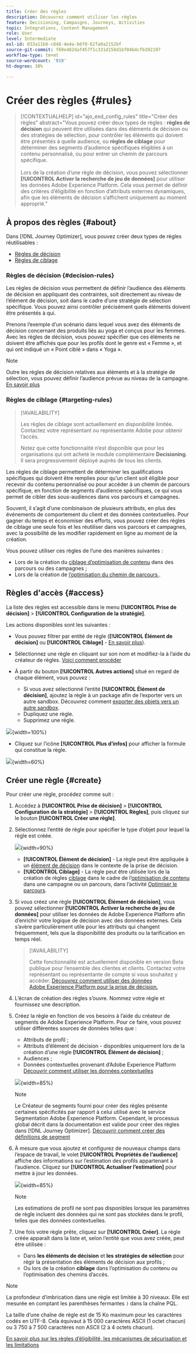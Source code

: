 ```yaml
---
title: Créer des règles
description: Découvrez comment utiliser les règles
feature: Decisioning, Campaigns, Journeys, Activities
topic: Integrations, Content Management
role: User
level: Intermediate
exl-id: 033a11b8-c848-4e4a-b6f0-62fa0a2152bf
source-git-commit: f69e482daf457f1c331d158d1bf04b4cfb392197
workflow-type: tm+mt
source-wordcount: '919'
ht-degree: 30%

---
```


# Créer des règles {#rules}

>[!CONTEXTUALHELP]
>id="ajo_exd_config_rules"
>title="Créer des règles"
>abstract="Vous pouvez créer deux types de règles : **règles de décision** qui peuvent être utilisées dans des éléments de décision ou des stratégies de sélection, pour contrôler les éléments qui doivent être présentés à quelle audience, ou **règles de ciblage** pour déterminer des segments d’audience spécifiques éligibles à un contenu personnalisé, ou pour entrer un chemin de parcours spécifique.<br/><br/>Lors de la création d’une règle de décision, vous pouvez sélectionner **[!UICONTROL Activer la recherche de jeu de données]** pour utiliser les données Adobe Experience Platform. Cela vous permet de définir des critères d’éligibilité en fonction d’attributs externes dynamiques, afin que les éléments de décision s’affichent uniquement au moment approprié."

## À propos des règles {#about}

Dans [!DNL Journey Optimizer], vous pouvez créer deux types de règles réutilisables :

* [Règles de décision](#decision-rules)
* [Règles de ciblage](#targeting-rules)

### Règles de décision {#decision-rules}

Les règles de décision vous permettent de définir l’audience des éléments de décision en appliquant des contraintes, soit directement au niveau de l’élément de décision, soit dans le cadre d’une stratégie de sélection spécifique. Vous pouvez ainsi contrôler précisément quels éléments doivent être présentés à qui.

Prenons l’exemple d’un scénario dans lequel vous avez des éléments de décision concernant des produits liés au yoga et conçus pour les femmes. Avec les règles de décision, vous pouvez spécifier que ces éléments ne doivent être affichés que pour les profils dont le genre est « Femme », et qui ont indiqué un « Point ciblé » dans « Yoga ».

>[!NOTE]
>
>Outre les règles de décision relatives aux éléments et à la stratégie de sélection, vous pouvez définir l’audience prévue au niveau de la campagne. [En savoir plus](../campaigns/create-campaign.md#audience)

### Règles de ciblage {#targeting-rules}

>[!AVAILABILITY]
>
>Les règles de ciblage sont actuellement en disponibilité limitée. Contactez votre représentant ou représentante Adobe pour obtenir l’accès.
>
>Notez que cette fonctionnalité n’est disponible que pour les organisations qui ont acheté le module complémentaire **Decisioning**. Il sera progressivement déployé auprès de tous les clients.

Les règles de ciblage permettent de déterminer les qualifications spécifiques qui doivent être remplies pour qu’un client soit éligible pour recevoir du contenu personnalisé ou pour accéder à un chemin de parcours spécifique, en fonction de segments d’audience spécifiques, ce qui vous permet de cibler des sous-audiences dans vos parcours et campagnes.

Souvent, il s’agit d’une combinaison de plusieurs attributs, en plus des événements de comportement du client et des données contextuelles. Pour gagner du temps et économiser des efforts, vous pouvez créer des règles de ciblage une seule fois et les réutiliser dans vos parcours et campagnes, avec la possibilité de les modifier rapidement en ligne au moment de la création.

Vous pouvez utiliser ces règles de l’une des manières suivantes :

* Lors de la création du [ciblage d’optimisation de contenu](../campaigns/campaigns-message-optimization.md#targeting) dans des parcours ou des campagnes ;
* Lors de la création de [l’optimisation du chemin de parcours &#x200B;](../building-journeys/optimize.md#targeting).

## Règles d&#39;accès {#access}

La liste des règles est accessible dans le menu **[!UICONTROL Prise de décision]** > **[!UICONTROL Configuration de la stratégie]**.

Les actions disponibles sont les suivantes :

* Vous pouvez filtrer par entité de règle (**[!UICONTROL Élément de décision]** ou **[!UICONTROL Ciblage]** - [En savoir plus](#about)).

* Sélectionnez une règle en cliquant sur son nom et modifiez-la à l’aide du créateur de règles. [Voici comment procéder](#create)

* À partir du bouton **[!UICONTROL Autres actions]** situé en regard de chaque élément, vous pouvez :

   * Si vous avez sélectionné l’entité **[!UICONTROL Élément de décision]**, ajoutez la règle à un package afin de l’exporter vers un autre sandbox. Découvrez comment [exporter des objets vers un autre sandbox](../configuration/copy-objects-to-sandbox.md).
   * Dupliquez une règle.
   * Supprimez une règle.

![](assets/rules-list.png){width=100%}

* Cliquez sur l’icône **[!UICONTROL Plus d’infos]** pour afficher la formule qui constitue la règle.

![](assets/rule-formula.png){width=60%}

## Créer une règle {#create}

Pour créer une règle, procédez comme suit :

1. Accédez à **[!UICONTROL Prise de décision]** > **[!UICONTROL Configuration de la stratégie]** > **[!UICONTROL Règles]**, puis cliquez sur le bouton **[!UICONTROL Créer une règle]**.

1. Sélectionnez l’entité de règle pour spécifier le type d’objet pour lequel la règle est créée.

   ![](assets/rules-select-entity.png){width=90%}

   * **[!UICONTROL Élément de décision]** - La règle peut être appliquée à un [élément de décision](#decision-rules) dans le contexte de la prise de décision.
   * **[!UICONTROL Ciblage]** - La règle peut être utilisée lors de la création de règles [ciblage](#targeting-rules) dans le cadre de l’[optimisation de contenu](../campaigns/campaigns-message-optimization.md#targeting) dans une campagne ou un parcours, dans l’activité [Optimiser le parcours &#x200B;](../building-journeys/optimize.md#targeting).

1. Si vous créez une règle **[!UICONTROL Élément de décision]**, vous pouvez sélectionner **[!UICONTROL Activer la recherche de jeu de données]** pour utiliser les données de Adobe Experience Platform afin d’enrichir votre logique de décision avec des données externes. Cela s’avère particulièrement utile pour les attributs qui changent fréquemment, tels que la disponibilité des produits ou la tarification en temps réel.

   >[!AVAILABILITY]
   >
   >Cette fonctionnalité est actuellement disponible en version Beta publique pour l’ensemble des clientes et clients. Contactez votre représentant ou représentante de compte si vous souhaitez y accéder. [Découvrez comment utiliser des données Adobe Experience Platform pour la prise de décision.](../experience-decisioning/aep-data-exd.md)

1. L’écran de création des règles s’ouvre. Nommez votre règle et fournissez une description.

1. Créez la règle en fonction de vos besoins à l’aide du créateur de segments de Adobe Experience Platform. Pour ce faire, vous pouvez utiliser différentes sources de données telles que :
   * Attributs de profil ;
   * Attributs d’élément de décision - disponibles uniquement lors de la création d’une règle **[!UICONTROL Élément de décision]** ;
   * Audiences ;
   * Données contextuelles provenant d’Adobe Experience Platform [Découvrir comment utiliser les données contextuelles](context-data.md)

   ![](assets/decision-rules-build.png){width=85%}

   >[!NOTE]
   >
   >Le Créateur de segments fourni pour créer des règles présente certaines spécificités par rapport à celui utilisé avec le service Segmentation Adobe Experience Platform. Cependant, le processus global décrit dans la documentation est valide pour créer des règles dans [!DNL Journey Optimizer]. [Découvrir comment créer des définitions de segment](../audience/creating-a-segment-definition.md)

1. À mesure que vous ajoutez et configurez de nouveaux champs dans l’espace de travail, le volet **[!UICONTROL Propriétés de l’audience]** affiche des informations sur l’estimation des profils appartenant à l’audience. Cliquez sur **[!UICONTROL Actualiser l’estimation]** pour mettre à jour les données.

   ![](assets/decision-rule-audience-properties.png){width=85%}

   >[!NOTE]
   >
   >Les estimations de profil ne sont pas disponibles lorsque les paramètres de règle incluent des données qui ne sont pas stockées dans le profil, telles que des données contextuelles.

1. Une fois votre règle prête, cliquez sur **[!UICONTROL Créer]**. La règle créée apparaît dans la liste et, selon l’entité que vous avez créée, peut être utilisée :

   * Dans **les éléments de décision** et **les stratégies de sélection** pour régir la présentation des éléments de décision aux profils ;
   * Ou lors de la création **ciblage** dans l’optimisation du contenu ou l’optimisation des chemins d’accès.

>[!NOTE]
>
>La profondeur d’imbrication dans une règle est limitée à 30 niveaux. Elle est mesurée en comptant les parenthèses fermantes `)` dans la chaîne PQL.
>
>La taille d’une chaîne de règle est de 15 Ko maximum pour les caractères codés en UTF-8. Cela équivaut à 15 000 caractères ASCII (1 octet chacun) ou 3 750 à 7 500 caractères non ASCII (2 à 4 octets chacun).
>
>[En savoir plus sur les règles d’éligibilité, les mécanismes de sécurisation et les limitations](decisioning-guardrails.md#eligibility-rules)
